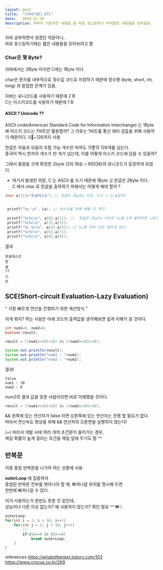 ```yaml
---
layout: post
title:  "[자바기본] ETC"
date:   2019-11-26
description: 자바의 기본적인 내용들 중 따로 포스팅하기 부적합한 내용들을 모아놓음
---
```


자바 공부하면서 생겼던 의문이나,  
따로 포스팅하기에는 짧은 내용들을 모아보려고 함  

### Char은 몇 Byte?  
자바에서는 2Byte 이지만 C에는 1Byte 이다.  

char은 문자를 내부적으로 정수값 코드로 저장하기 때문에   정수형 (byte, short, int, long) 과 밀접한 관계가 있음.    

자바는 유니코드를 사용하기 때문에 2 B  
C는 아스키코드를 사용하기 때문에 1 B  


#### ASCII ? Unicode ??

ASCII code(American Standard Code for Information Interchange) 는 1Byte
왜 아스키 코드는 7비트만 활용할까? 그 이유는 1비트를 통신 에러 검출을 위해 사용하기 때문이다.
0~126까지 사용  

한글은 자음과 모음의 조합 가능 개수만 따져도 가뿐히 128개를 넘는다.  
중국어 역시 한자의 개수가 만 개가 넘는데, 이를 어떻게 아스키 코드에 담을 수 있을까?  

그래서 용량을 크게 확장한 2byte (2의 16승 = 65536)의 유니코드가 등장하게 되었다.  


* 여기서 발생한 의문, C 는 ASCII 를 쓰기 때문에 1Byte 고 한글은 2Byte 이다.  
C 에서 char 로 한글을 출력하기 위해서는 어떻게 해야 할까 ?  


~~~ c
char a[11]="한글테스트"; // 한글은 2byte 차지, 5*2 + 1(널문자)  
 
 
 printf("%s \n", &a); // 테스트를 위해 배열 다 찍기.
 
 printf("%c%c\n", a[0],a[1]); //  한글은 2byte 이므로 %c를 2개 붙여주면 나오게 된다. 
 printf("%c%c\n", a[2],a[3]); 
 printf("%c %c\n", a[4],a[5]); // %c를 띄어 쓰면 깨지게 된다. 
 printf("%c%c\n", a[6],a[7]);
 printf("%c%c\n", a[8],a[9]); 
~~~

결과
~~~
한글테스트
한
글
??
스
트
~~~


## SCE(Short-circuit Evaluation-Lazy Evaluation)  

" 가장 빠르게 연산을 진행하기 위한 계산방식 "  

이게 뭐지? 하는 사람은 아래 코드의 출력값을 생각해보면 쉽게 이해가 갈 것이다.  

~~~ java
int num1=0, num2=0;
boolean result;

result = ((num1+=10)<10) && ((num2+=10)<10);

System.out.println(result);
System.out.println("num1 : "+num1);
System.out.println("num2 : "+num2);
~~~

결과!
~~~ 
false
num1 : 10
num2 : 0
~~~

num2의 결과 값을 맞춘 사람이라면 바로 이해했을 것이다.  
~~~ java
result = ((num1+=10)<10) && ((num2+=10)<10);
~~~
&& 왼쪽에 있는 연산자가 false 라면 오른쪽에 있는 연산자는 진행 할 필요가 없다.  
따라서 연산속도 향상을 위해 && 연산자의 오른편을 실행하지 않는다!  

(+) 따라서 개발 시에 여러 개의 조건문이 들어가는 경우,  
제일 확률이 높게 걸리는 조건을 제일 앞에 두기도 함 ^^  

## 반복문
이중 중첩 반복문을 나가야 하는 상황에 사용.  

**outerLoop** 에 집중하자  
중첩된 반복문 전부를 벗어나야 할 때, 빠져나갈 위치를 명시해 두면  
한번에 빠져나갈 수 있다.  

이거 사용하는거 한번도 못본 것 같은데..  
성능이나 다른 이상 없는지? 왜 사용하지 않는지? 확인 필요 ^^  ₩ \
 

~~~ java
outerLoop:
for(int i = 1; i < 10; i++){
    for(int j = 2; j < 10; j++){
        //...
        if(i%2==0 && j%2==0)
            break outerLoop;
    }
}
~~~



references
https://whatisthenext.tistory.com/103
https://www.crocus.co.kr/269
